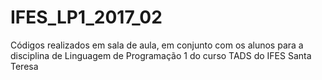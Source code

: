 # IFES_LP1_2017_02
Códigos realizados em sala de aula, em conjunto com os alunos para a disciplina de Linguagem de Programação 1 do curso TADS do IFES Santa Teresa
